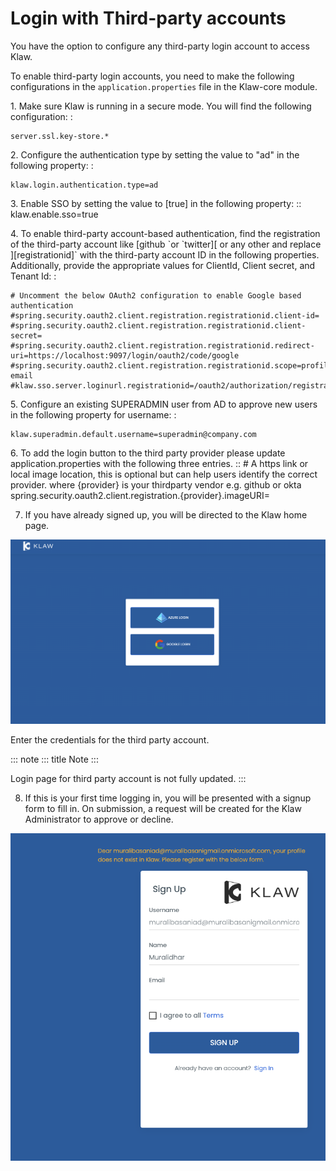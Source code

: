 # Login with Third-party accounts

You have the option to configure any third-party login account to access
Klaw.

To enable third-party login accounts, you need to make the following
configurations in the `application.properties` file in the Klaw-core
module.

1\. Make sure Klaw is running in a secure mode. You will find the
following configuration: :

    server.ssl.key-store.*

2\. Configure the authentication type by setting the value to \"ad\" in
the following property: :

    klaw.login.authentication.type=ad

3\. Enable SSO by setting the value to [true] in the
following property: :: klaw.enable.sso=true

4\. To enable third-party account-based authentication, find the
registration of the third-party account like [github \`or
\`twitter][ or any other and replace
][registrationid]\` with the third-party account
ID in the following properties. Additionally, provide the appropriate
values for ClientId, Client secret, and Tenant Id: :

    # Uncomment the below OAuth2 configuration to enable Google based authentication
    #spring.security.oauth2.client.registration.registrationid.client-id=
    #spring.security.oauth2.client.registration.registrationid.client-secret=
    #spring.security.oauth2.client.registration.registrationid.redirect-uri=https://localhost:9097/login/oauth2/code/google
    #spring.security.oauth2.client.registration.registrationid.scope=profile, email
    #klaw.sso.server.loginurl.registrationid=/oauth2/authorization/registrationid

5\. Configure an existing SUPERADMIN user from AD to approve new users
in the following property for username: :

    klaw.superadmin.default.username=superadmin@company.com

6\. To add the login button to the third party provider please update
application.properties with the following three entries. :: \# A https
link or local image location, this is optional but can help users
identify the correct provider. where {provider} is your thirdparty
vendor e.g. github or okta
spring.security.oauth2.client.registration.{provider}.imageURI=

7.  If you have already signed up, you will be directed to the Klaw home
    page.

![image](../../../static/images/authentication/OAuthLogin.png)

Enter the credentials for the third party account.

::: note
::: title
Note
:::

Login page for third party account is not fully updated.
:::

8.  If this is your first time logging in, you will be presented with a
    signup form to fill in. On submission, a request will be created for
    the Klaw Administrator to approve or decline.

![image](../../../static/images/authentication/OAuthSignupForm.png)
